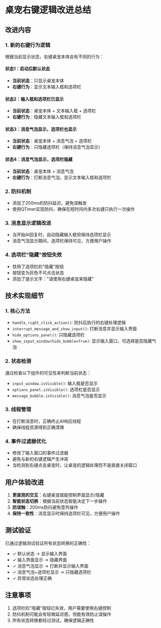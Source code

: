 # 桌宠右键逻辑改进总结

## 改进内容

### 1. 新的右键行为逻辑

根据当前显示状态，右键桌宠本体会有不同的行为：

#### 状态1：启动后默认状态
- **当前状态**：只显示桌宠本体
- **右键行为**：显示文本输入框和选项栏

#### 状态2：输入框和选项栏已显示
- **当前状态**：桌宠本体 + 文本输入框 + 选项栏
- **右键行为**：隐藏文本输入框和选项栏

#### 状态3：消息气泡显示，选项栏也显示
- **当前状态**：桌宠本体 + 消息气泡 + 选项栏
- **右键行为**：只隐藏选项栏（保持消息气泡显示）

#### 状态4：消息气泡显示，选项栏隐藏
- **当前状态**：桌宠本体 + 消息气泡
- **右键行为**：打断消息气泡，显示文本输入框和选项栏

### 2. 防抖机制

- 添加了200ms的防抖延迟，避免误触发
- 使用QTimer实现防抖，确保在短时间内多次右键只执行一次操作

### 3. 消息显示逻辑改进

- 当开始AI回复时，自动隐藏输入框但保持选项栏显示
- 消息气泡显示期间，选项栏保持可见，方便用户操作

### 4. 选项栏"隐藏"按钮失效

- 禁用了选项栏的"隐藏"按钮
- 按钮变为灰色不可点击状态
- 添加了提示文字："请使用右键桌宠来隐藏"

## 技术实现细节

### 1. 核心方法

- `handle_right_click_action()`: 防抖后执行的右键处理逻辑
- `interrupt_message_and_show_input()`: 打断消息并显示输入界面
- `hide_options_panel()`: 只隐藏选项栏
- `show_input_window(hide_bubble=True)`: 显示输入窗口，可选择是否隐藏气泡

### 2. 状态检测

通过检查以下组件的可见性来判断当前状态：
- `input_window.isVisible()`: 输入框是否显示
- `options_panel.isVisible()`: 选项栏是否显示  
- `message_bubble.isVisible()`: 消息气泡是否显示

### 3. 线程管理

- 在打断消息时，正确终止AI响应线程
- 确保线程资源得到正确清理

### 4. 事件过滤器优化

- 修改了输入窗口的事件过滤器
- 避免与新的右键逻辑产生冲突
- 当检测到右键点击桌宠时，让桌宠的逻辑处理而不是直接关闭窗口

## 用户体验改进

1. **更直观的交互**：右键桌宠就能控制界面显示/隐藏
2. **智能状态切换**：根据当前状态智能决定下一步操作
3. **防误触**：200ms防抖避免意外操作
4. **保持一致性**：消息显示时保持选项栏可见，方便用户操作

## 测试验证

已通过逻辑测试验证所有状态转换的正确性：
- ✓ 默认状态 → 显示输入界面
- ✓ 输入界面显示 → 隐藏界面  
- ✓ 消息气泡显示 → 打断并显示输入界面
- ✓ 消息气泡+选项栏显示 → 只隐藏选项栏
- ✓ 异常状态处理正确

## 注意事项

1. 选项栏的"隐藏"按钮已失效，用户需要使用右键控制
2. 防抖机制可能会有轻微延迟感，但能有效防止误操作
3. 所有状态转换都经过测试，确保逻辑正确性